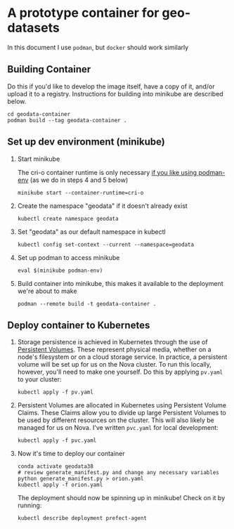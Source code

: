 # A prototype container for geo-datasets

In this document I use `podman`, but `docker` should work similarly

## Building Container

Do this if you'd like to develop the image itself, have a copy of it, and/or upload it to a registry.
Instructions for building into minikube are described below.
```
cd geodata-container
podman build --tag geodata-container .
```

## Set up dev environment (minikube)

1. Start minikube

   The cri-o container runtime is only necessary [if you like using podman-env](https://minikube.sigs.k8s.io/docs/handbook/pushing/#comparison-table-for-different-methods) (as we do in steps 4 and 5 below)
   ```shell
   minikube start --container-runtime=cri-o
   ```

2. Create the namespace "geodata" if it doesn't already exist
   ```shell
   kubectl create namespace geodata
   ```

3. Set "geodata" as our default namespace in kubectl
   ```shell
   kubectl config set-context --current --namespace=geodata
   ```
   
4. Set up podman to access minikube
   ```shell
   eval $(minikube podman-env)
   ```

5. Build container into minikube, this makes it available to the deployment we're about to make
   ```shell
   podman --remote build -t geodata-container .
   ```

## Deploy container to Kubernetes

1. Storage persistence is achieved in Kubernetes through the use of [Persistent Volumes](https://kubernetes.io/docs/concepts/storage/persistent-volumes/).
   These represent physical media, whether on a node's filesystem or on a cloud storage service.
   In practice, a persistent volume will be set up for us on the Nova cluster.
   To run this locally, however, you'll need to make one yourself.
   Do this by applying `pv.yaml` to your cluster:
   ```shell
   kubectl apply -f pv.yaml
   ```

2. Persistent Volumes are allocated in Kubernetes using Persistent Volume Claims.
   These Claims allow you to divide up large Persistent Volumes to be used by different resources on the cluster.
   This will also likely be managed for us on Nova.
   I've written `pvc.yaml` for local development:
   ```shell
   kubectl apply -f pvc.yaml
   ```

3. Now it's time to deploy our container
   ```shell
   conda activate geodata38
   # review generate_manifest.py and change any necessary variables
   python generate_manifest.py > orion.yaml
   kubectl apply -f orion.yaml
   ```

   The deployment should now be spinning up in minikube!
   Check on it by running:
   ```shell
   kubectl describe deployment prefect-agent
   ```

